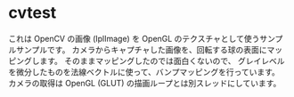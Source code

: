 cvtest
======

これは OpenCV の画像 (IplImage) を OpenGL のテクスチャとして使うサンプルサンプルです。
カメラからキャプチャした画像を、回転する球の表面にマッピングします。
そのままマッピングしたのでは面白くないので、
グレイレベルを微分したものを法線ベクトルに使って、バンプマッピングを行っています。
カメラの取得は OpenGL (GLUT) の描画ループとは別スレッドにしています。
